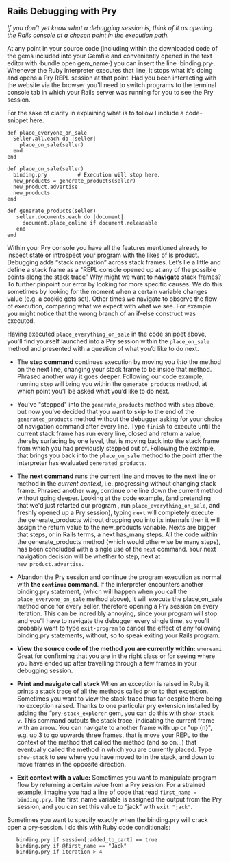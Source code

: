 ## Rails Debugging with Pry ##

*If you don't yet know what a debugging session is, think of it as opening the Rails console at a chosen point in the execution path.*

At any point in your source code (including within the downloaded code of the gems included into your Gemfile and conveniently opened in the text editor with ·bundle open gem_name·) you can insert the line ·binding.pry·. Whenever the Ruby interpreter executes that line, it stops what it's doing and opens a Pry REPL session at that point.  Had you been interacting with the website via the browser you'll need to switch programs to the terminal console tab in which your Rails server was running for you to see the Pry session.

For the sake of clarity in explaining what is to follow I include a code-snippet here.

```
def place_everyone_on_sale
  Seller.all.each do |seller|
    place_on_sale(seller)
  end
end

def place_on_sale(seller)
  binding.pry          # Execution will stop here.
  new_products = generate_products(seller)
  new_product.advertise
  new_products
end

def generate_products(seller)
   seller.documents.each do |document|
     document.place_online if document.releasable
   end
end
```

Within your Pry console you have all the features mentioned already to inspect state or introspect your program with the likes of ls product. Debugging adds “stack navigation” across stack frames. Let’s lie a little and define a stack frame as a "REPL console opened up at any of the possible points along the stack trace” Why might we want to **navigate** stack frames? To further pinpoint our error by looking for more specific causes. We do this sometimes by looking for the moment when a certain variable changes value (e.g. a cookie gets set). Other times we navigate to observe the flow of execution, comparing what we expect with what we see. For example you might notice that the wrong branch of an if-else construct was executed.

Having executed `place_everything_on_sale` in the code snippet above, you'll find yourself launched into a Pry session within the `place_on_sale` method and presented with a question of what you’d like to do next.

* The **step command** continues execution by moving you *into* the method on the next line, changing your stack frame to be inside that method. Phrased another way it goes deeper. Following our code example, running `step` will bring you within the `generate_products` method, at which point you’ll be asked what you’d like to do next.

* You've "stepped" into the `generate_products` method with `step` above, but now you’ve decided that you want to skip to the end of the `generated_products` method without the debugger asking for your choice of navigation command after every line. Type `finish` to execute until the current stack frame has run every line, closed and return a value, thereby surfacing by one level, that is moving back into the stack frame from which you had previously stepped out of. Following the example, that brings you back into the `place_on_sale` method to the point after the interpreter has evaluated `generated_products`.

* The **next command** runs the current line and moves to the next line or method in the *current context*, i.e. progressing without changing stack frame. Phrased another way, continue one line down the current method without going deeper. Looking at the code example, (and pretending that we'd just retarted our program , run `place_everything_on_sale`, and freshly opened up a Pry session), typing `next` will completely execute the generate\_products without dropping you into its internals then it will assign the return value to the new_products variable. Nexts are bigger that steps, or in Rails terms, a next has_many steps. All the code within the generate\_products method (which would otherwise be many steps), has been concluded with a single use of the `next` command. Your next navigation decision will be whether to step, next at `new_product.advertise`.

* Abandon the Pry session and continue the program execution as normal with **the `continue` command**. If the interpreter encounters another binding.pry statement, (which will happen when you call the `place_everyone_on_sale` method above), it will execute the place_on_sale method once for every seller, therefore opening a Pry session on every iteration. This can be incredibly annoying, since your program will stop and you’ll have to navigate the debugger every single time, so you’ll probably want to type `exit-program` to cancel the effect of any following binding.pry statements, without, so to speak exiting your Rails program.

* **View the source code of the method you are currently within:**  `whereami` Great for confirming that you are in the right class or for seeing where you have ended up after travelling through a few frames in your debugging session.

* **Print and navigate call stack** When an exception is raised in Ruby it prints a stack trace of all the methods called prior to that exception. Sometimes you want to view the stack trace thus far despite there being no exception raised. Thanks to one particular pry extension installed by adding the “`pry-stack_explorer`  gem, you can do this with `show-stack -v`. This command outputs the stack trace, indicating the current frame with an arrow. You can navigate to another frame with up or "up {n}", e.g. up 3 to go upwards three frames, that is move your REPL to the context of the method that called the method (and so on...) that eventually called the method in which you are currently placed. Type `show-stack` to see where you have moved to in the stack, and down to move frames in the opposite direction.

* **Exit context with a value:** Sometimes you want to manipulate program flow by returning a certain value from a Pry session. For a strained example, imagine you had a line of code that read `first_name = binding.pry`. The first_name variable is assigned the output from the Pry session, and you can set this value to “jack” with `exit "jack"`.

Sometimes you want to specify exactly when the binding.pry will crack open a pry-session. I do this with Ruby code conditionals:
```
   binding.pry if session[:added_to_cart] == true
   binding.pry if @first_name == "Jack"
   binding.pry if iteration > 4
```
